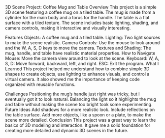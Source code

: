 3D Scene Project: Coffee Mug and Table
Overview
This project is a simple 3D scene featuring a coffee mug on a tiled table. The mug is made from a cylinder for the main body and a torus for the handle. The table is a flat surface with a tiled texture. The scene includes basic lighting, shading, and camera controls, making it interactive and visually interesting.

Features
Objects:
A coffee mug and a tiled table.
Lighting:
Two light sources to make the scene realistic.
Camera Controls:
Use the mouse to look around and the W, A, S, D keys to move the camera.
Textures and Shading:
The mug, handle, and table have realistic material properties.
How to Navigate
Mouse: Move the camera view around to look at the scene.
Keyboard:
W, A, S, D: Move forward, backward, left, and right.
ESC: Exit the program.
What I Learned
This project helped me understand how to combine simple 3D shapes to create objects, use lighting to enhance visuals, and control a virtual camera. It also showed me the importance of keeping code organized with reusable functions.

Challenges
Positioning the mug’s handle just right was tricky, but I eventually got it to look natural.
Balancing the light so it highlights the mug and table without making the scene too bright took some experimenting.
Future Ideas
Add shadows for a more realistic look.
Include reflections on the table surface.
Add more objects, like a spoon or a plate, to make the scene more detailed.
Conclusion
This project was a great way to learn the basics of 3D modeling and interaction. It gave me a solid foundation for creating more detailed and dynamic 3D scenes in the future.






